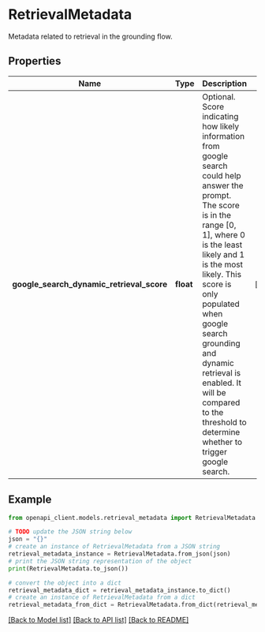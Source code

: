 # RetrievalMetadata

Metadata related to retrieval in the grounding flow.

## Properties

Name | Type | Description | Notes
------------ | ------------- | ------------- | -------------
**google_search_dynamic_retrieval_score** | **float** | Optional. Score indicating how likely information from google search could  help answer the prompt. The score is in the range [0, 1], where 0 is the  least likely and 1 is the most likely. This score is only populated when  google search grounding and dynamic retrieval is enabled. It will be  compared to the threshold to determine whether to trigger google search. | [optional] 

## Example

```python
from openapi_client.models.retrieval_metadata import RetrievalMetadata

# TODO update the JSON string below
json = "{}"
# create an instance of RetrievalMetadata from a JSON string
retrieval_metadata_instance = RetrievalMetadata.from_json(json)
# print the JSON string representation of the object
print(RetrievalMetadata.to_json())

# convert the object into a dict
retrieval_metadata_dict = retrieval_metadata_instance.to_dict()
# create an instance of RetrievalMetadata from a dict
retrieval_metadata_from_dict = RetrievalMetadata.from_dict(retrieval_metadata_dict)
```
[[Back to Model list]](../README.md#documentation-for-models) [[Back to API list]](../README.md#documentation-for-api-endpoints) [[Back to README]](../README.md)


